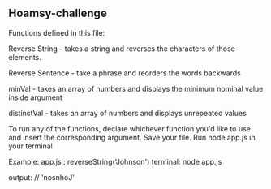 ## Hoamsy-challenge
Functions defined in this file:

Reverse String - takes a string and reverses the characters of those elements. 

Reverse Sentence - take a phrase and reorders the words backwards 

minVal - takes an array of numbers and displays the minimum nominal value inside argument 

distinctVal - takes an array of numbers and displays unrepeated values

To run any of the functions, declare whichever function you'd like to use and insert the corresponding argument. 
Save your file. 
Run node app.js in your terminal 

Example: 
app.js : reverseString('Johnson')
terminal: node app.js

output: // 'nosnhoJ'
